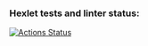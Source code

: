 ### Hexlet tests and linter status:
[![Actions Status](https://github.com/romaverne/js-starter-project-44/workflows/hexlet-check/badge.svg)](https://github.com/romaverne/js-starter-project-44/actions)